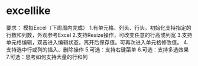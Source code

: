 # excellike
要求：
模拟Excel（下周周内完成）
    1.有单元格、列头、行头，初始化支持指定的行数和列数，外观参考Excel
    2.支持Resize操作，可改变任意的行高或列宽
    3.支持单元格编辑，双击进入编辑状态，离开后保存值。可再次进入单元格修改值。
    4.支持选中行或列的插入、删除操作
    5.可选：支持右键菜单
    6.可选：支持多选效果
    7.可选：思考如何支持大量的行和列
